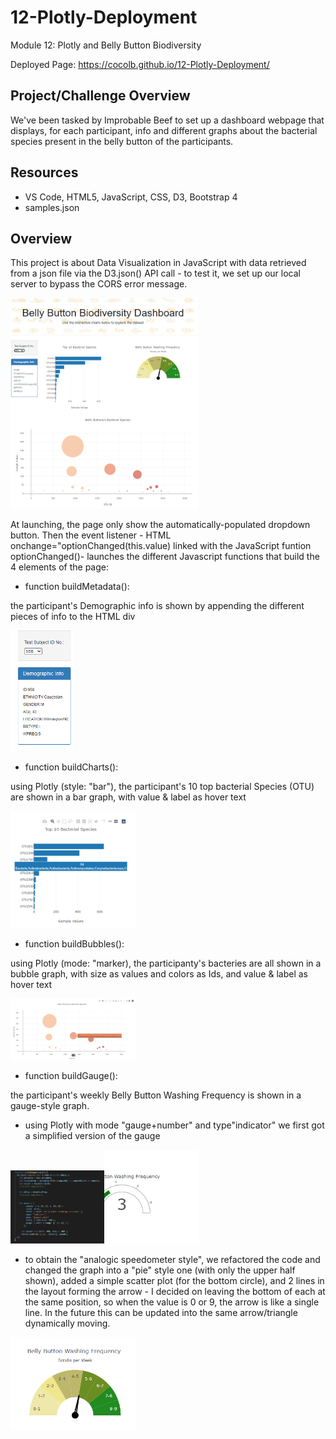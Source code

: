 # 12-Plotly-Deployment
Module 12: Plotly and Belly Button Biodiversity

Deployed Page: https://cocolb.github.io/12-Plotly-Deployment/

## Project/Challenge Overview
We've been tasked by Improbable Beef to set up a dashboard webpage that displays, for each participant, info and different graphs about the bacterial species present in the belly button of the participants.

## Resources
- VS Code, HTML5, JavaScript, CSS, D3, Bootstrap 4
- samples.json

## Overview
This project is about Data Visualization in JavaScript with data retrieved from a json file via the D3.json() API call - to test it, we set up our local server to bypass the CORS error message.

<img src="scrnshts/scrsht 3.png" width="300">

At launching, the page only show the automatically-populated dropdown button. Then the event listener - HTML onchange="optionChanged(this.value) linked with the JavaScript funtion optionChanged()- launches the different Javascript functions that build the 4 elements of the page:

- function buildMetadata():

the participant's Demographic info is shown by appending the different pieces of info to the HTML div

<img src="scrnshts/scrsht 4.png" width="100">

- function buildCharts():

using Plotly (style: "bar"), the participant's 10 top bacterial Species (OTU) are shown in a bar graph, with value & label as hover text

<img src="scrnshts/scrsht 6.png" width="200">

- function buildBubbles():

using Plotly (mode: "marker), the participanty's bacteries are all shown in a bubble graph, with size as values and colors as Ids, and value & label as hover text

<img src="scrnshts/scrsht 5.png" width="200">

- function buildGauge():

the participant's weekly Belly Button Washing Frequency is shown in a gauge-style graph.
        
   - using Plotly with mode "gauge+number" and type"indicator" we first got a simplified version of the gauge
 
 <img src="scrnshts/scrsht 2.png" width="150"><img src="scrnshts/scrsht 1.png" width="150">
 
   - to obtain the "analogic speedometer style", we refactored the code and changed the graph into a "pie" style one (with only the upper half shown), added a simple scatter plot (for the bottom circle), and 2 lines in the layout forming the arrow - I decided on leaving the bottom of each at the same position, so when the value is 0 or 9, the arrow is like a single line. In the future this can be updated into the same arrow/triangle dynamically moving.
        
 <img src="scrnshts/scrsht 7.png" width="200">       



